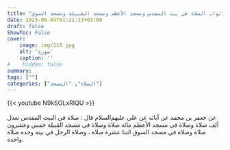 ```yaml
---
title: "ثواب الصلاة في بيت المقدس ومسجد الأعظم ومسجد القبيلة ومسجد السوق"
date: 2023-06-04T01:21:13+03:00
draft: false
ShowToc: False
cover:
    image: img/118.jpg
    alt: 'صورة'
    caption: ''
#    hidden: false
summary: 
tags: [""]
categories: ["الصلاة", "المسجد"]
---
```

{{< youtube N9kSOLxRIQU >}}  
 <br>
عن جعفر بن محمد عن آبائه
عن علي عليهم‌السلام قال : صلاة في البيت المقدس تعدل ألف صلاة وصلاة
في مسجد الأعظم مائة صلاة وصلاة في مسجد القبيلة خمس وعشرون
صلاة وصلاة في مسجد السوق اثنتا عشرة صلاة ، وصلاة الرجل في بيته
وحده صلاة واحدة.

